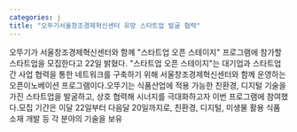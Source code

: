 ```yaml
---
categories: j
title: "오뚜기서울창조경제혁신센터 유망 스타트업 발굴 협력"
---
```

오뚜기가 서울창조경제혁신센터와 함께 "스타트업 오픈 스테이지" 프로그램에 참가할 스타트업을 모집한다고 22일 밝혔다. "스타트업 오픈 스테이지"는 대기업과 스타트업 간 사업 협력을 통한 네트워크를 구축하기 위해 서울창조경제혁신센터와 함께 운영하는 오픈이노베이션 프로그램이다.오뚜기는 식품산업에 적용 가능한 친환경, 디지털 기술을 가진 스타트업을 발굴하고, 상호 협력해 시너지를 극대화하고자 이번 프로그램에 참여했다.모집 기간은 이달 22일부터 다음달 20일까지로, 친환경, 디지털, 미생물 활용 식품 소재 개발 등 각 분야의 기술을 보유
